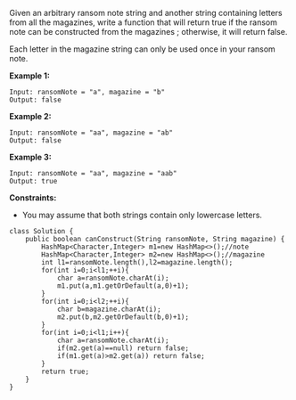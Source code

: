 Given an arbitrary ransom note string and another string containing letters from all the magazines, write a function that will return true if the ransom note can be constructed from the magazines ; otherwise, it will return false.

Each letter in the magazine string can only be used once in your ransom note.

 

**Example 1:**

```
Input: ransomNote = "a", magazine = "b"
Output: false
```

**Example 2:**

```
Input: ransomNote = "aa", magazine = "ab"
Output: false
```

**Example 3:**

```
Input: ransomNote = "aa", magazine = "aab"
Output: true
```

 

**Constraints:**

- You may assume that both strings contain only lowercase letters.

```
class Solution {
    public boolean canConstruct(String ransomNote, String magazine) {
        HashMap<Character,Integer> m1=new HashMap<>();//note
        HashMap<Character,Integer> m2=new HashMap<>();//magazine
        int l1=ransomNote.length(),l2=magazine.length();
        for(int i=0;i<l1;++i){
            char a=ransomNote.charAt(i);
            m1.put(a,m1.getOrDefault(a,0)+1);
        }
        for(int i=0;i<l2;++i){
            char b=magazine.charAt(i);
            m2.put(b,m2.getOrDefault(b,0)+1);
        }
        for(int i=0;i<l1;i++){
            char a=ransomNote.charAt(i);
            if(m2.get(a)==null) return false;
            if(m1.get(a)>m2.get(a)) return false;
        }
        return true;
    }
}
```

